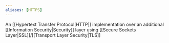 ```yaml
---
aliases: [HTTPS]
---
```


An [[Hypertext Transfer Protocol|HTTP]] implementation over an additional [[Information Security|Security]] layer using [[Secure Sockets Layer|SSL]]/[[Transport Layer Security|TLS]]
